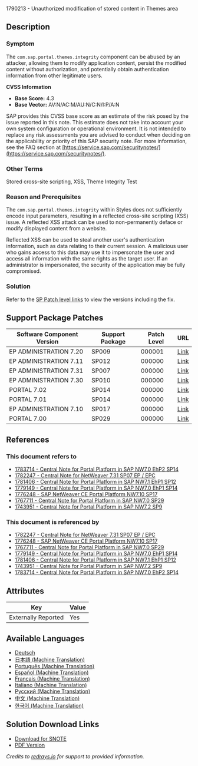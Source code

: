 1790213 - Unauthorized modification of stored content in Themes area

## Description

### Symptom

The `com.sap.portal.themes.integrity` component can be abused by an attacker, allowing them to modify application content, persist the modified content without authorization, and potentially obtain authentication information from other legitimate users.

**CVSS Information**

- **Base Score:** 4.3
- **Base Vector:** AV:N/AC:M/AU:N/C:N/I:P/A:N

SAP provides this CVSS base score as an estimate of the risk posed by the issue reported in this note. This estimate does not take into account your own system configuration or operational environment. It is not intended to replace any risk assessments you are advised to conduct when deciding on the applicability or priority of this SAP security note. For more information, see the FAQ section at [https://service.sap.com/securitynotes/](https://service.sap.com/securitynotes/).

### Other Terms

Stored cross-site scripting, XSS, Theme Integrity Test

### Reason and Prerequisites

The `com.sap.portal.themes.integrity` within Styles does not sufficiently encode input parameters, resulting in a reflected cross-site scripting (XSS) issue. A reflected XSS attack can be used to non-permanently deface or modify displayed content from a website.

Reflected XSS can be used to steal another user's authentication information, such as data relating to their current session. A malicious user who gains access to this data may use it to impersonate the user and access all information with the same rights as the target user. If an administrator is impersonated, the security of the application may be fully compromised.

### Solution

Refer to the [SP Patch level links](#support-package-patches) to view the versions including the fix.

## Support Package Patches

| Software Component Version     | Support Package | Patch Level | URL                                                                                                                                                                                                                                   |
| ------------------------------ | --------------- | ----------- | ------------------------------------------------------------------------------------------------------------------------------------------------------------------------------------------------------------------------------------- |
| EP ADMINISTRATION 7.20         | SP009           | 000001      | [Link](https://userapps.support.sap.com/sap/support/swdc/notes?cvnr=01200615320200012943&support_package=SP009&patch_level=000001)                                                                                             |
| EP ADMINISTRATION 7.11         | SP012           | 000000      | [Link](https://userapps.support.sap.com/sap/support/swdc/notes?cvnr=01200314690200006979&support_package=SP012&patch_level=000000)                                                                                             |
| EP ADMINISTRATION 7.31         | SP007           | 000000      | [Link](https://userapps.support.sap.com/sap/support/swdc/notes?cvnr=01200314690200014351&support_package=SP007&patch_level=000000)                                                                                             |
| EP ADMINISTRATION 7.30         | SP010           | 000000      | [Link](https://userapps.support.sap.com/sap/support/swdc/notes?cvnr=01200615320200015103&support_package=SP010&patch_level=000000)                                                                                             |
| PORTAL 7.02                    | SP014           | 000000      | [Link](https://userapps.support.sap.com/sap/support/swdc/notes?cvnr=01200615320200012489&support_package=SP014&patch_level=000000)                                                                                             |
| PORTAL 7.01                    | SP014           | 000000      | [Link](https://userapps.support.sap.com/sap/support/swdc/notes?cvnr=01200615320200010804&support_package=SP014&patch_level=000000)                                                                                             |
| EP ADMINISTRATION 7.10         | SP017           | 000000      | [Link](https://userapps.support.sap.com/sap/support/swdc/notes?cvnr=01200314690200006345&support_package=SP017&patch_level=000000)                                                                                             |
| PORTAL 7.00                    | SP029           | 000000      | [Link](https://userapps.support.sap.com/sap/support/swdc/notes?cvnr=01200615320200007801&support_package=SP029&patch_level=000000)                                                                                             |

## References

### This document refers to

- [1783714 - Central Note for Portal Platform in SAP NW7.0 EhP2 SP14](https://me.sap.com/notes/1783714)
- [1782247 - Central Note for NetWeaver 7.31 SP07 EP / EPC](https://me.sap.com/notes/1782247)
- [1781406 - Central Note for Portal Platform in SAP NW7.1 EhP1 SP12](https://me.sap.com/notes/1781406)
- [1779149 - Central Note for Portal Platform in SAP NW7.0 EhP1 SP14](https://me.sap.com/notes/1779149)
- [1776248 - SAP NetWeaver CE Portal Platform NW7.10 SP17](https://me.sap.com/notes/1776248)
- [1767711 - Central Note for Portal Platform in SAP NW7.0 SP29](https://me.sap.com/notes/1767711)
- [1743951 - Central Note for Portal Platform in SAP NW7.2 SP9](https://me.sap.com/notes/1743951)

### This document is referenced by

- [1782247 - Central Note for NetWeaver 7.31 SP07 EP / EPC](https://me.sap.com/notes/1782247)
- [1776248 - SAP NetWeaver CE Portal Platform NW7.10 SP17](https://me.sap.com/notes/1776248)
- [1767711 - Central Note for Portal Platform in SAP NW7.0 SP29](https://me.sap.com/notes/1767711)
- [1779149 - Central Note for Portal Platform in SAP NW7.0 EhP1 SP14](https://me.sap.com/notes/1779149)
- [1781406 - Central Note for Portal Platform in SAP NW7.1 EhP1 SP12](https://me.sap.com/notes/1781406)
- [1743951 - Central Note for Portal Platform in SAP NW7.2 SP9](https://me.sap.com/notes/1743951)
- [1783714 - Central Note for Portal Platform in SAP NW7.0 EhP2 SP14](https://me.sap.com/notes/1783714)

## Attributes

| Key                 | Value                                                                                                                                    |
| ------------------- | ---------------------------------------------------------------------------------------------------------------------------------------- |
| Externally Reported | Yes                                                                                                                                      |

## Available Languages

- [Deutsch](https://me.sap.com/notes/0001790213/D)
- [日本語 (Machine Translation)](https://me.sap.com/notes/0001790213/J)
- [Português (Machine Translation)](https://me.sap.com/notes/0001790213/P)
- [Español (Machine Translation)](https://me.sap.com/notes/0001790213/S)
- [Français (Machine Translation)](https://me.sap.com/notes/0001790213/F)
- [Italiano (Machine Translation)](https://me.sap.com/notes/0001790213/I)
- [Русский (Machine Translation)](https://me.sap.com/notes/0001790213/R)
- [中文 (Machine Translation)](https://me.sap.com/notes/0001790213/1)
- [한국어 (Machine Translation)](https://me.sap.com/notes/0001790213/3)

## Solution Download Links

- [Download for SNOTE](https://notesdownloads.sap.com/note/0040000017559032017)
- [PDF Version](https://userapps.support.sap.com/sap/support/sfm/notes/print/0001790213?language=en-US&token=84D53E767CD6CB156880D12FED08E2D7)

*Credits to [redrays.io](https://redrays.io) for support to provided information.*